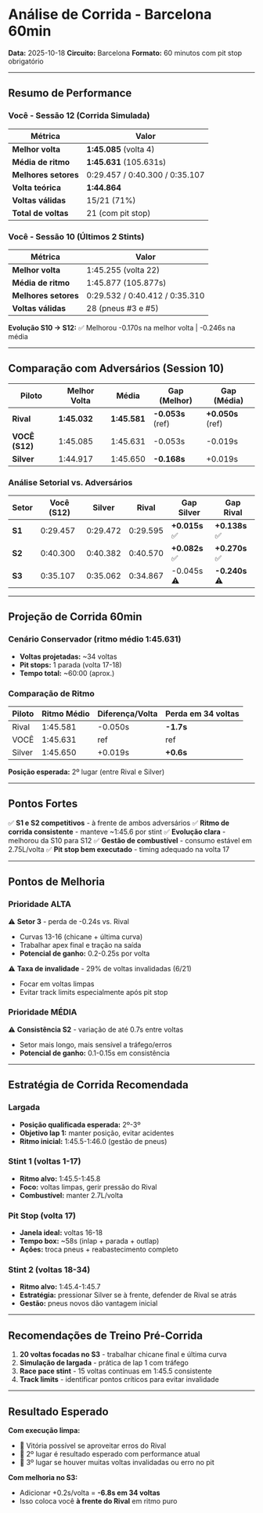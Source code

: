 # Análise de Corrida - Barcelona 60min

**Data:** 2025-10-18
**Circuito:** Barcelona
**Formato:** 60 minutos com pit stop obrigatório

---

## Resumo de Performance

### Você - Sessão 12 (Corrida Simulada)

| Métrica | Valor |
|---------|-------|
| **Melhor volta** | **1:45.085** (volta 4) |
| **Média de ritmo** | **1:45.631** (105.631s) |
| **Melhores setores** | 0:29.457 / 0:40.300 / 0:35.107 |
| **Volta teórica** | **1:44.864** |
| **Voltas válidas** | 15/21 (71%) |
| **Total de voltas** | 21 (com pit stop) |

### Você - Sessão 10 (Últimos 2 Stints)

| Métrica | Valor |
|---------|-------|
| **Melhor volta** | 1:45.255 (volta 22) |
| **Média de ritmo** | 1:45.877 (105.877s) |
| **Melhores setores** | 0:29.532 / 0:40.412 / 0:35.310 |
| **Voltas válidas** | 28 (pneus #3 e #5) |

**Evolução S10 → S12:** ✅ Melhorou -0.170s na melhor volta | -0.246s na média

---

## Comparação com Adversários (Session 10)

| Piloto | Melhor Volta | Média | Gap (Melhor) | Gap (Média) |
|--------|--------------|-------|--------------|-------------|
| **Rival** | **1:45.032** | **1:45.581** | **-0.053s** (ref) | **+0.050s** (ref) |
| **VOCÊ (S12)** | 1:45.085 | 1:45.631 | -0.053s | -0.019s |
| **Silver** | 1:44.917 | 1:45.650 | **-0.168s** | +0.019s |

### Análise Setorial vs. Adversários

| Setor | Você (S12) | Silver | Rival | Gap Silver | Gap Rival |
|-------|-----------|--------|-------|------------|-----------|
| **S1** | 0:29.457 | 0:29.472 | 0:29.595 | **+0.015s** ✅ | **+0.138s** ✅ |
| **S2** | 0:40.300 | 0:40.382 | 0:40.570 | **+0.082s** ✅ | **+0.270s** ✅ |
| **S3** | 0:35.107 | 0:35.062 | 0:34.867 | -0.045s ⚠ | **-0.240s** ⚠ |

---

## Projeção de Corrida 60min

### Cenário Conservador (ritmo médio 1:45.631)
- **Voltas projetadas:** ~34 voltas
- **Pit stops:** 1 parada (volta 17-18)
- **Tempo total:** ~60:00 (aprox.)

### Comparação de Ritmo

| Piloto | Ritmo Médio | Diferença/Volta | Perda em 34 voltas |
|--------|-------------|-----------------|-------------------|
| Rival | 1:45.581 | -0.050s | **-1.7s** |
| VOCÊ | 1:45.631 | ref | ref |
| Silver | 1:45.650 | +0.019s | **+0.6s** |

**Posição esperada:** 2º lugar (entre Rival e Silver)

---

## Pontos Fortes

✅ **S1 e S2 competitivos** - à frente de ambos adversários
✅ **Ritmo de corrida consistente** - manteve ~1:45.6 por stint
✅ **Evolução clara** - melhorou da S10 para S12
✅ **Gestão de combustível** - consumo estável em 2.75L/volta
✅ **Pit stop bem executado** - timing adequado na volta 17

---

## Pontos de Melhoria

### Prioridade ALTA
⚠ **Setor 3** - perda de -0.24s vs. Rival
- Curvas 13-16 (chicane + última curva)
- Trabalhar apex final e tração na saída
- **Potencial de ganho:** 0.2-0.25s por volta

⚠ **Taxa de invalidade** - 29% de voltas invalidadas (6/21)
- Focar em voltas limpas
- Evitar track limits especialmente após pit stop

### Prioridade MÉDIA
⚠ **Consistência S2** - variação de até 0.7s entre voltas
- Setor mais longo, mais sensível a tráfego/erros
- **Potencial de ganho:** 0.1-0.15s em consistência

---

## Estratégia de Corrida Recomendada

### Largada
- **Posição qualificada esperada:** 2º-3º
- **Objetivo lap 1:** manter posição, evitar acidentes
- **Ritmo inicial:** 1:45.5-1:46.0 (gestão de pneus)

### Stint 1 (voltas 1-17)
- **Ritmo alvo:** 1:45.5-1:45.8
- **Foco:** voltas limpas, gerir pressão do Rival
- **Combustível:** manter 2.7L/volta

### Pit Stop (volta 17)
- **Janela ideal:** voltas 16-18
- **Tempo box:** ~58s (inlap + parada + outlap)
- **Ações:** troca pneus + reabastecimento completo

### Stint 2 (voltas 18-34)
- **Ritmo alvo:** 1:45.4-1:45.7
- **Estratégia:** pressionar Silver se à frente, defender de Rival se atrás
- **Gestão:** pneus novos dão vantagem inicial

---

## Recomendações de Treino Pré-Corrida

1. **20 voltas focadas no S3** - trabalhar chicane final e última curva
2. **Simulação de largada** - prática de lap 1 com tráfego
3. **Race pace stint** - 15 voltas contínuas em 1:45.5 consistente
4. **Track limits** - identificar pontos críticos para evitar invalidade

---

## Resultado Esperado

**Com execução limpa:**
- 🥇 Vitória possível se aproveitar erros do Rival
- 🥈 2º lugar é resultado esperado com performance atual
- 🥉 3º lugar se houver muitas voltas invalidadas ou erro no pit

**Com melhoria no S3:**
- Adicionar +0.2s/volta = **-6.8s em 34 voltas**
- Isso coloca você **à frente do Rival** em ritmo puro

